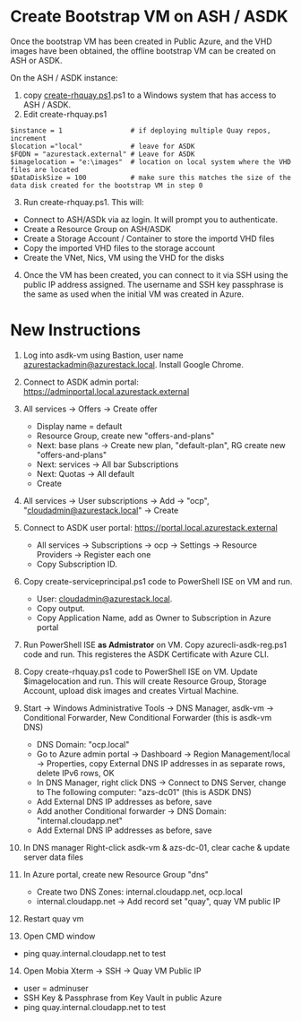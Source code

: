 # Create Bootstrap VM on ASH / ASDK

Once the bootstrap VM has been created in Public Azure, and the VHD images have been obtained, the offline bootstrap VM can be created on ASH or ASDK.

On the ASH / ASDK instance:
1. copy [create-rhquay.ps1](./../build-ash/create-rhquay.ps1).ps1 to a Windows system that has access to ASH / ASDK.
2. Edit create-rhquay.ps1

```pwsh
$instance = 1                 # if deploying multiple Quay repos, increment
$location ="local"            # leave for ASDK
$FQDN = "azurestack.external" # Leave for ASDK
$imagelocation = "e:\images"  # location on local system where the VHD files are located
$DataDiskSize = 100           # make sure this matches the size of the data disk created for the bootstrap VM in step 0
```
   3. Run create-rhquay.ps1. This will:
   -  Connect to ASH/ASDk via az login. It will prompt you to authenticate.
   -  Create a Resource Group on ASH/ASDK
   -  Create a Storage Account / Container to store the importd VHD files
   -  Copy the imported VHD files to the storage account
   -  Create the VNet, Nics, VM using the VHD for the disks
  
4.  Once the VM has been created, you can connect to it via SSH using the public IP address assigned.  The username and SSH key passphrase is the same as used when the initial VM was created in Azure.

# New Instructions

1. Log into asdk-vm using Bastion, user name azurestackadmin@azurestack.local. Install Google Chrome.

2. Connect to ASDK admin portal: https://adminportal.local.azurestack.external

3. All services -> Offers -> Create offer
   - Display name = default
   - Resource Group, create new "offers-and-plans"
   - Next: base plans -> Create new plan, "default-plan", RG create new "offers-and-plans"
   - Next: services -> All bar Subscriptions
   - Next: Quotas -> All default
   - Create
4. All services -> User subscriptions -> Add -> "ocp", "cloudadmin@azurestack.local" -> Create

5. Connect to ASDK user portal: https://portal.local.azurestack.external

   - All services -> Subscriptions -> ocp -> Settings -> Resource Providers -> Register each one
   - Copy Subscription ID.

6. Copy create-serviceprincipal.ps1 code to PowerShell ISE on VM and run. 
   - User: cloudadmin@azurestack.local.
   - Copy output.
   - Copy Application Name, add as Owner to Subscription in Azure portal

7. Run PowerShell ISE **as Admistrator** on VM. Copy azurecli-asdk-reg.ps1 code and run. This registeres the ASDK Certificate with Azure CLI.

8. Copy create-rhquay.ps1 code to PowerShell ISE on VM. Update $imagelocation and run. This will create Resource Group, Storage Account, upload disk images and creates Virtual Machine.

9. Start -> Windows Administrative Tools -> DNS Manager, asdk-vm -> Conditional Forwarder, New Conditional Forwarder (this is asdk-vm DNS)

     - DNS Domain: "ocp.local"
     - Go to Azure admin portal -> Dashboard -> Region Management/local -> Properties, copy External DNS IP addresses in as separate rows, delete IPv6 rows, OK
     - In DNS Manager, right click DNS -> Connect to DNS Server, change to The following computer: "azs-dc01" (this is ASDK DNS)
     - Add External DNS IP addresses as before, save
     - Add another Conditional forwarder -> DNS Domain: "internal.cloudapp.net"
     - Add External DNS IP addresses as before, save

10. In DNS manager Right-click asdk-vm & azs-dc-01, clear cache & update server data files

11. In Azure portal, create new Resource Group "dns"
     - Create two DNS Zones: internal.cloudapp.net, ocp.local
     - internal.cloudapp.net -> Add record set "quay", quay VM public IP

12. Restart quay vm

13. Open CMD window
   - ping quay.internal.cloudapp.net to test

14. Open Mobia Xterm -> SSH -> Quay VM Public IP
   - user = adminuser
   - SSH Key & Passphrase from Key Vault in public Azure  
   - ping quay.internal.cloudapp.net to test
